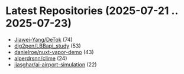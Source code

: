 # Latest Repositories (2025-07-21 .. 2025-07-23)

- [Jiawei-Yang/DeTok](https://github.com/Jiawei-Yang/DeTok) (74)
- [dig2pen/LBBapi_study](https://github.com/dig2pen/LBBapi_study) (53)
- [danielroe/nuxt-vapor-demo](https://github.com/danielroe/nuxt-vapor-demo) (43)
- [alperdrsnn/clime](https://github.com/alperdrsnn/clime) (24)
- [jjasghar/ai-airport-simulation](https://github.com/jjasghar/ai-airport-simulation) (22)
